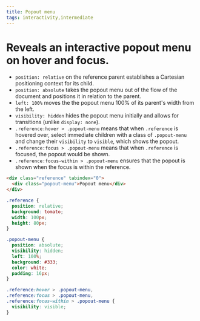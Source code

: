 ```yaml
---
title: Popout menu
tags: interactivity,intermediate
---
```


# Reveals an interactive popout menu on hover and focus.

- `position: relative` on the reference parent establishes a Cartesian positioning context for its child.
- `position: absolute` takes the popout menu out of the flow of the document and positions it in relation to the parent.
- `left: 100%` moves the the popout menu 100% of its parent's width from the left.
- `visibility: hidden` hides the popout menu initially and allows for transitions (unlike `display: none`).
- `.reference:hover > .popout-menu` means that when `.reference` is hovered over, select immediate children with a class of `.popout-menu` and change their `visibility` to `visible`, which shows the popout.
- `.reference:focus > .popout-menu` means that when `.reference` is focused, the popout would be shown.
- `.reference:focus-within > .popout-menu` ensures that the popout is shown when the focus is within the reference.

```html
<div class="reference" tabindex="0">
  <div class="popout-menu">Popout menu</div>
</div>
```

```css
.reference {
  position: relative;
  background: tomato;
  width: 100px;
  height: 80px;
}

.popout-menu {
  position: absolute;
  visibility: hidden;
  left: 100%;
  background: #333;
  color: white;
  padding: 16px;
}

.reference:hover > .popout-menu,
.reference:focus > .popout-menu,
.reference:focus-within > .popout-menu {
  visibility: visible;
}
```
